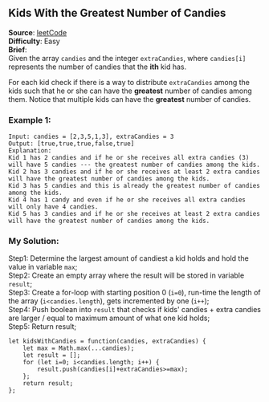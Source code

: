 ## Kids With the Greatest Number of Candies

**Source**: [leetCode](https://leetcode.com/problems/kids-with-the-greatest-number-of-candies/)  
**Difficulty**: Easy  
**Brief**:  
Given the array ```candies``` and the integer ```extraCandies```, where ```candies[i]``` represents the number of candies that the **ith** kid has.  
  
For each kid check if there is a way to distribute ```extraCandies``` among the kids such that he or she can have the **greatest** number of candies among them. Notice that multiple kids can have the **greatest** number of candies.
  
  
  
### Example 1:
```
Input: candies = [2,3,5,1,3], extraCandies = 3  
Output: [true,true,true,false,true]  
Explanation:  
Kid 1 has 2 candies and if he or she receives all extra candies (3) will have 5 candies --- the greatest number of candies among the kids.  
Kid 2 has 3 candies and if he or she receives at least 2 extra candies will have the greatest number of candies among the kids.  
Kid 3 has 5 candies and this is already the greatest number of candies among the kids.  
Kid 4 has 1 candy and even if he or she receives all extra candies will only have 4 candies.  
Kid 5 has 3 candies and if he or she receives at least 2 extra candies will have the greatest number of candies among the kids.  
```
  
  
  
### My Solution:
Step1: Determine the largest amount of candiest a kid holds and hold the value in variable ```max```;  
Step2: Create an empty array where the result will be stored in variable ```result```;  
Step3: Create a for-loop with starting position 0 (```i=0```), run-time the length of the array (```i<candies.length```), gets incremented by one (```i++```);  
Step4: Push boolean into ```result``` that checks if kids' candies + extra candies are larger / equal to maximum amount of what one kid holds;  
Step5: Return result;    
  
  
  
```
let kidsWithCandies = function(candies, extraCandies) {
    let max = Math.max(...candies);
    let result = [];
    for (let i=0; i<candies.length; i++) {
        result.push(candies[i]+extraCandies>=max);
    };
    return result;
};
```
